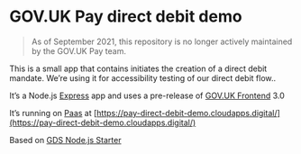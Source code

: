 # GOV.UK Pay direct debit demo

> As of September 2021, this repository is no longer actively maintained by the GOV.UK Pay team.

This is a small app that contains initiates the creation of a direct debit mandate. We’re using it for accessibility testing of our direct debit flow..

It’s a Node.js [Express] app and uses a pre-release of [GOV.UK Frontend] 3.0

It’s running on [Paas] at [https://pay-direct-debit-demo.cloudapps.digital/](https://pay-direct-debit-demo.cloudapps.digital/)

Based on [GDS Node.js Starter]

[Express]: https://expressjs.com/
[GOV.UK Frontend]: https://design-system.service.gov.uk/
[GDS Node.js Starter]: https://github.com/alphagov/gds-nodejs-boilerplate
[Paas]: https://www.cloud.service.gov.uk/
